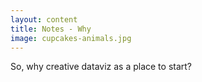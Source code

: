 ```yaml
---
layout: content
title: Notes - Why
image: cupcakes-animals.jpg
---
```


So, why creative dataviz as a place to start?